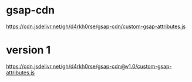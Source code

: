 # gsap-cdn

https://cdn.jsdelivr.net/gh/d4rkh0rse/gsap-cdn/custom-gsap-attributes.js

# version 1

https://cdn.jsdelivr.net/gh/d4rkh0rse/gsap-cdn@v1.0/custom-gsap-attributes.js
